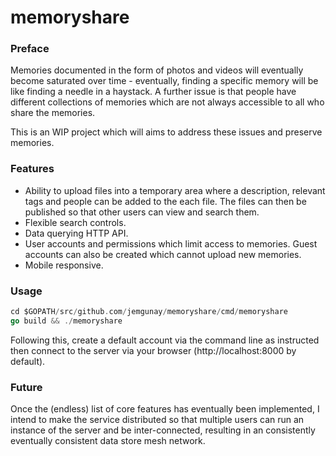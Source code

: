 # memoryshare

### Preface
Memories documented in the form of photos and videos will eventually become saturated over time - eventually, finding a specific memory will be like finding a needle in a haystack. A further issue is that people have different collections of memories which are not always accessible to all who share the memories.

This is an WIP project which will aims to address these issues and preserve memories.

### Features

* Ability to upload files into a temporary area where a description, relevant tags and people can be added to the each file. The files can then be published so that other users can view and search them.
* Flexible search controls.
* Data querying HTTP API.
* User accounts and permissions which limit access to memories. Guest accounts can also be created which cannot upload new memories.
* Mobile responsive.

### Usage

```go
cd $GOPATH/src/github.com/jemgunay/memoryshare/cmd/memoryshare
go build && ./memoryshare
```

Following this, create a default account via the command line as instructed then connect to the server via your browser (http://localhost:8000 by default).

### Future

Once the (endless) list of core features has eventually been implemented, I intend to make the service distributed so that multiple users can run an instance of the server and be inter-connected, resulting in an consistently eventually consistent data store mesh network.
